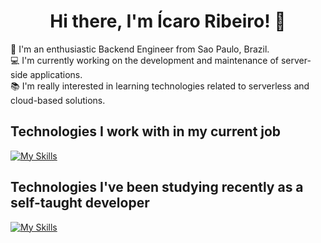 <h1 align='center'>
  Hi there, I'm Ícaro Ribeiro! 👋
</h1>

👨 I'm an enthusiastic Backend Engineer from Sao Paulo, Brazil.  
💻 I'm currently working on the development and maintenance of server-side applications.  
📚 I'm really interested in learning technologies related to serverless and cloud-based solutions.  

## Technologies I work with in my current job

[![My Skills](https://skillicons.dev/icons?i=py,graphql,aws,postgres,redis,git)](https://skillicons.dev)

## Technologies I've been studying recently as a self-taught developer

[![My Skills](https://skillicons.dev/icons?i=nodejs,ts,js,go,rabbitmq)](https://skillicons.dev)

<!--
**icaroribeiro/icaroribeiro** is a ✨ _special_ ✨ repository because its `README.md` (this file) appears on your GitHub profile.

Here are some ideas to get you started:

- 🔭 I’m currently working on ...
- 🌱 I’m currently learning ...
- 👯 I’m looking to collaborate on ...
- 🤔 I’m looking for help with ...
- 💬 Ask me about ...
- 📫 How to reach me: ...
- 😄 Pronouns: ...
- ⚡ Fun fact: ...
-->
